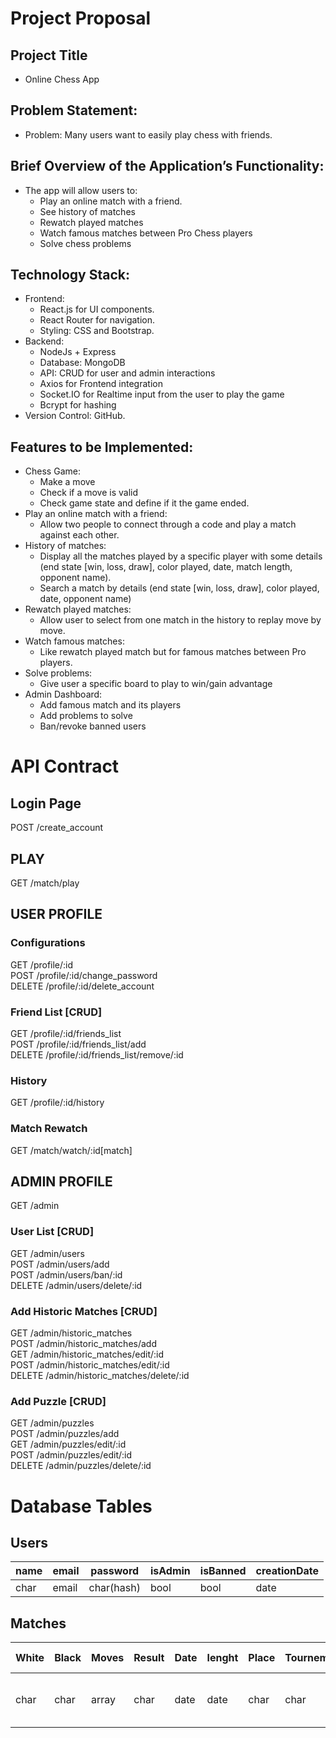 # Project Proposal
## Project Title
  *	Online Chess App

##	Problem Statement:
  *	Problem: Many users want to easily play chess with friends.

##	Brief Overview of the Application’s Functionality:
  *	The app will allow users to:
    *	Play an online match with a friend.
    *	See history of matches
    *	Rewatch played matches
    *	Watch famous matches between Pro Chess players
    *	Solve chess problems
    	
##	Technology Stack:
  *	Frontend:
    *	React.js for UI components.
    *	React Router for navigation.
    *	Styling: CSS and Bootstrap.
  *	Backend:
    *	NodeJs + Express
    *	Database: MongoDB
    *	API: CRUD for user and admin interactions
    *	Axios for Frontend integration
    *	Socket.IO for Realtime input from the user to play the game
    *	Bcrypt for hashing
  *	Version Control: GitHub.
    
##	Features to be Implemented:
  *	Chess Game:
    *	Make a move
    * Check if a move is valid
    * Check game state and define if it the game ended.
  *	Play an online match with a friend:
    *	Allow two people to connect through a code and play a match against each other.
  *	History of matches: 
    *	Display all the matches played by a specific player with some details (end state [win, loss, draw], color played, date, match length, opponent name).
    *	Search a match by details (end state [win, loss, draw], color played, date, opponent name)
  *	Rewatch played matches: 
    *	Allow user to select from one match in the history to replay move by move.
  *	Watch famous matches: 
    *	Like rewatch played match but for famous matches between Pro players.
  *	Solve problems: 
    *	Give user a specific board to play to win/gain advantage
  *	Admin Dashboard:
    *	Add famous match and its players
    *	Add problems to solve
    *	Ban/revoke banned users

# API Contract
## Login Page
POST /create_account

## PLAY
GET /match/play

## USER PROFILE
### Configurations
GET /profile/:id  
POST /profile/:id/change_password  
DELETE /profile/:id/delete_account  

### Friend List [CRUD]
GET /profile/:id/friends_list  
POST /profile/:id/friends_list/add  
DELETE /profile/:id/friends_list/remove/:id  

### History
GET /profile/:id/history

### Match Rewatch
GET /match/watch/:id[match]

## ADMIN PROFILE
GET /admin

### User List [CRUD]
GET    /admin/users  
POST   /admin/users/add  
POST   /admin/users/ban/:id  
DELETE /admin/users/delete/:id

### Add Historic Matches [CRUD]
GET    /admin/historic_matches  
POST   /admin/historic_matches/add  
GET    /admin/historic_matches/edit/:id  
POST   /admin/historic_matches/edit/:id  
DELETE /admin/historic_matches/delete/:id

### Add Puzzle [CRUD]
GET    /admin/puzzles  
POST   /admin/puzzles/add  
GET    /admin/puzzles/edit/:id  
POST   /admin/puzzles/edit/:id  
DELETE /admin/puzzles/delete/:id

# Database Tables
## Users
   | name | email |  password  | isAdmin | isBanned | creationDate |
   | ---- | ----- | ---------- | ------- | -------- | -------------|
   | char | email | char(hash) |  bool   |   bool   |     date     |
   
## Matches
   | White | Black | Moves | Result | Date | lenght | Place | Tournement |        match hash       |
   | ----- | ----- | ----- | ------ | ---- | ------ | ----- | ---------- | ----------------------- |
   | char  | char  | array |  char  | date |  date  | char  |    char    | [ hash of all columns ] |
   
   
   
